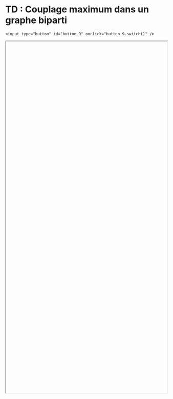 # TD : Couplage maximum dans un graphe biparti

<script>
    $(function() {
        document.getElementById("main-content").style.maxWidth = "90%";
        button_9 = button_cor(
            'https://raw.githubusercontent.com/fortierq/cours/main/graphe/couplage/td/td_couplage.pdf',
            '9',
            'button_9'
        );
    });
</script>

```{margin}
<input type="button" id="button_9" onclick="button_9.switch()" />
```

<iframe id="9" height=1100 width=100% allowfullscreen></iframe>
